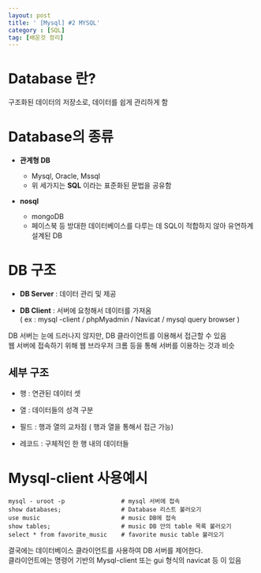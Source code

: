 ```yaml
---
layout: post
title: ' [Mysql] #2 MYSQL'
category : [SQL]
tag: [배운것 정리]
---
```


# Database 란?
    
구조화된 데이터의 저장소로, 데이터를 쉽게 관리하게 함 

# Database의 종류 
        
           
* **관계형 DB**
  * Mysql, Oracle, Mssql
  * 위 세가지는 **SQL** 이라는 표준화된 문법을 공유함
  
* **nosql**
  * mongoDB
  * 페이스북 등 방대한 데이터베이스를 다루는 데 SQL이 적합하지 않아 유연하계 설계된 DB

# DB 구조

* **DB Server** : 데이터 관리 및 제공     
    
* **DB Client** : 서버에 요청해서 데이터를 가져옴      
( ex : mysql -client / phpMyadmin / Navicat / mysql query browser ) 

DB 서버는 눈에 드러나지 않지만, DB 클라이언트를 이용해서 접근할 수 있음        
웹 서버에 접속하기 위해 웹 브라우저 크롬 등을 통해 서버를 이용하는 것과 비슷


## 세부 구조 

* 행 : 연관된 데이터 셋
* 열 : 데이터들의 성격 구분
    
* 필드 : 행과 열의 교차점 ( 행과 열을 통해서 접근 가능)
* 레코드 : 구체적인 한 행 내의 데이터들 

# Mysql-client 사용예시

```
mysql - uroot -p                # mysql 서버에 접속
show databases;                 # Database 리스트 불러오기
use music                       # music DB에 접속
show tables;                    # music DB 안의 table 목록 불러오기
select * from favorite_music    # favorite music table 불러오기 
```

결국에는 데이터베이스 클라이언트를 사용하여 DB 서버를 제어한다.    
클라이언트에는 명령어 기반의 Mysql-client 또는 gui 형식의 navicat 등 이 있음 




